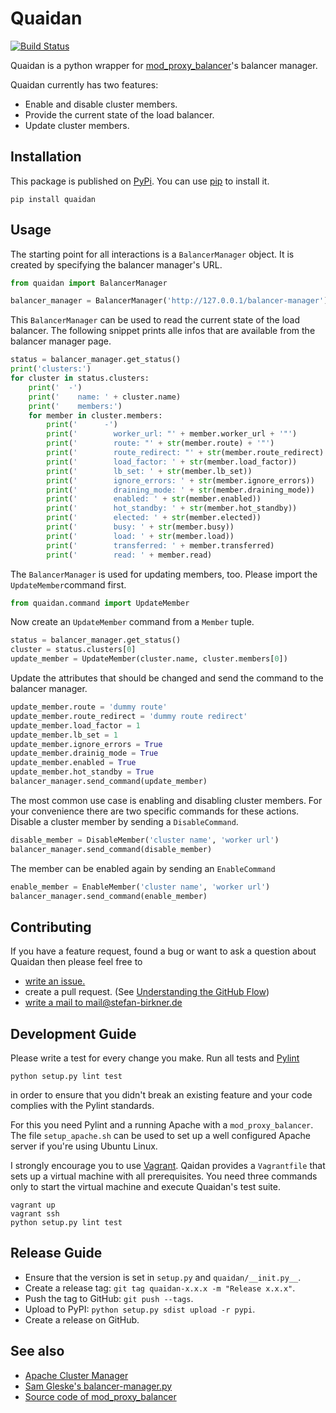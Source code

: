 Quaidan
=======

[![Build Status](https://travis-ci.org/stefanbirkner/quaidan.svg?branch=master)](https://travis-ci.org/stefanbirkner/quaidan)

Quaidan is a python wrapper for
[mod_proxy_balancer](http://httpd.apache.org/docs/2.4/mod/mod_proxy_balancer.html)'s
balancer manager.

Quaidan currently has two features:

* Enable and disable cluster members.
* Provide the current state of the load balancer.
* Update cluster members.

Installation
------------

This package is published on [PyPi](https://pypi.python.org/pypi/quaidan/). You can use [pip](https://pip.pypa.io/en/latest/) to install it.

    pip install quaidan

Usage
-----

The starting point for all interactions is a `BalancerManager` object.
It is created by specifying the balancer manager's URL.

```python
from quaidan import BalancerManager

balancer_manager = BalancerManager('http://127.0.0.1/balancer-manager')
```

This `BalancerManager` can be used to read the current state of the load
balancer. The following snippet prints alle infos that are available
from the balancer manager page.

```python
status = balancer_manager.get_status()
print('clusters:')
for cluster in status.clusters:
    print('  -')
    print('    name: ' + cluster.name)
    print('    members:')
    for member in cluster.members:
        print('      -')
        print('        worker_url: "' + member.worker_url + '"')
        print('        route: "' + str(member.route) + '"')
        print('        route_redirect: "' + str(member.route_redirect) + '"')
        print('        load_factor: ' + str(member.load_factor))
        print('        lb_set: ' + str(member.lb_set))
        print('        ignore_errors: ' + str(member.ignore_errors))
        print('        draining_mode: ' + str(member.draining_mode))
        print('        enabled: ' + str(member.enabled))
        print('        hot_standby: ' + str(member.hot_standby))
        print('        elected: ' + str(member.elected))
        print('        busy: ' + str(member.busy))
        print('        load: ' + str(member.load))
        print('        transferred: ' + member.transferred)
        print('        read: ' + member.read)
```

The `BalancerManager` is used for updating members, too. Please import
the `UpdateMember`command first.

```python
from quaidan.command import UpdateMember
```

Now create an `UpdateMember` command from a `Member` tuple.

```python
status = balancer_manager.get_status()
cluster = status.clusters[0]
update_member = UpdateMember(cluster.name, cluster.members[0])
```

Update the attributes that should be changed and send the command to
the balancer manager.

```python
update_member.route = 'dummy route'
update_member.route_redirect = 'dummy route redirect'
update_member.load_factor = 1
update_member.lb_set = 1
update_member.ignore_errors = True
update_member.drainig_mode = True
update_member.enabled = True
update_member.hot_standby = True
balancer_manager.send_command(update_member)
```

The most common use case is enabling and disabling cluster members. For
your convenience there are two specific commands for these actions.
Disable a cluster member by sending a `DisableCommand`.

```python
disable_member = DisableMember('cluster name', 'worker url')
balancer_manager.send_command(disable_member)
```

The member can be enabled again by sending an `EnableCommand`

```python
enable_member = EnableMember('cluster name', 'worker url')
balancer_manager.send_command(enable_member)
```

Contributing
------------

If you have a feature request, found a bug or want to ask a question
about Quaidan then please feel free to

* [write an issue.](https://github.com/stefanbirkner/quaidan/issues/new)
* create a pull request. (See [Understanding the GitHub Flow](https://guides.github.com/introduction/flow/index.html))
* [write a mail to mail@stefan-birkner.de](mailto:mail@stefan-birkner.de)

Development Guide
-----------------

Please write a test for every change you make. Run all tests and
[Pylint](http://www.pylint.org/)

    python setup.py lint test

in order to ensure that you didn't break an existing feature and your
code complies with the Pylint standards.

For this you need Pylint and a running Apache with a
`mod_proxy_balancer`. The file `setup_apache.sh` can be used to set up
a well configured Apache server if you're using Ubuntu Linux.

I strongly encourage you to use [Vagrant](http://www.vagrantup.com/).
Qaidan provides a `Vagrantfile` that sets up a virtual machine with
all prerequisites. You need three commands only to start the virtual
machine and execute Quaidan's test suite.

    vagrant up
    vagrant ssh
    python setup.py lint test

Release Guide
-------------

* Ensure that the version is set in `setup.py` and `quaidan/__init.py__`.
* Create a release tag: `git tag quaidan-x.x.x -m "Release x.x.x"`.
* Push the tag to GitHub: `git push --tags`.
* Upload to PyPI: `python setup.py sdist upload -r pypi`.
* Create a release on GitHub.

See also
--------

* [Apache Cluster Manager](https://code.google.com/p/apache-cluster-manager/)
* [Sam Gleske's balancer-manager.py](https://github.com/samrocketman/drexel-university/blob/master/appserver-scripts/balancer-manager.py)
* [Source code of mod_proxy_balancer](http://svn.apache.org/viewvc/httpd/httpd/trunk/modules/proxy/mod_proxy_balancer.c)
